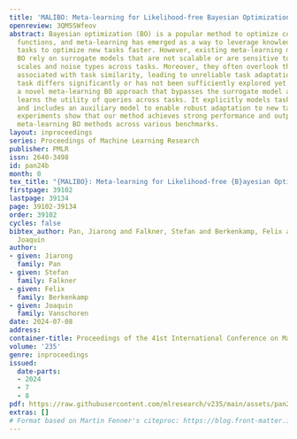 ```yaml
---
title: 'MALIBO: Meta-learning for Likelihood-free Bayesian Optimization'
openreview: 3QM5SWfeov
abstract: Bayesian optimization (BO) is a popular method to optimize costly black-box
  functions, and meta-learning has emerged as a way to leverage knowledge from related
  tasks to optimize new tasks faster. However, existing meta-learning methods for
  BO rely on surrogate models that are not scalable or are sensitive to varying input
  scales and noise types across tasks. Moreover, they often overlook the uncertainty
  associated with task similarity, leading to unreliable task adaptation when a new
  task differs significantly or has not been sufficiently explored yet. We propose
  a novel meta-learning BO approach that bypasses the surrogate model and directly
  learns the utility of queries across tasks. It explicitly models task uncertainty
  and includes an auxiliary model to enable robust adaptation to new tasks. Extensive
  experiments show that our method achieves strong performance and outperforms multiple
  meta-learning BO methods across various benchmarks.
layout: inproceedings
series: Proceedings of Machine Learning Research
publisher: PMLR
issn: 2640-3498
id: pan24b
month: 0
tex_title: "{MALIBO}: Meta-learning for Likelihood-free {B}ayesian Optimization"
firstpage: 39102
lastpage: 39134
page: 39102-39134
order: 39102
cycles: false
bibtex_author: Pan, Jiarong and Falkner, Stefan and Berkenkamp, Felix and Vanschoren,
  Joaquin
author:
- given: Jiarong
  family: Pan
- given: Stefan
  family: Falkner
- given: Felix
  family: Berkenkamp
- given: Joaquin
  family: Vanschoren
date: 2024-07-08
address:
container-title: Proceedings of the 41st International Conference on Machine Learning
volume: '235'
genre: inproceedings
issued:
  date-parts:
  - 2024
  - 7
  - 8
pdf: https://raw.githubusercontent.com/mlresearch/v235/main/assets/pan24b/pan24b.pdf
extras: []
# Format based on Martin Fenner's citeproc: https://blog.front-matter.io/posts/citeproc-yaml-for-bibliographies/
---
```

